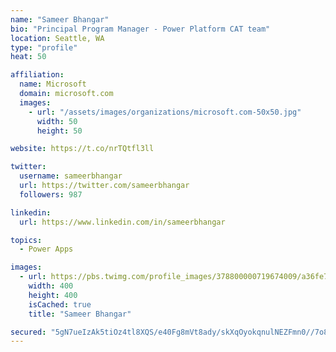 ```yaml
---
name: "Sameer Bhangar"
bio: "Principal Program Manager - Power Platform CAT team"
location: Seattle, WA
type: "profile"
heat: 50

affiliation:
  name: Microsoft
  domain: microsoft.com
  images:
    - url: "/assets/images/organizations/microsoft.com-50x50.jpg"
      width: 50
      height: 50

website: https://t.co/nrTQtfl3ll

twitter:
  username: sameerbhangar
  url: https://twitter.com/sameerbhangar
  followers: 987

linkedin:
  url: https://www.linkedin.com/in/sameerbhangar

topics:
  - Power Apps

images:
  - url: https://pbs.twimg.com/profile_images/378800000719674009/a36fe7ddfab1778b76e5793772e43798_400x400.jpeg
    width: 400
    height: 400
    isCached: true
    title: "Sameer Bhangar"

secured: "5gN7ueIzAk5tiOz4tl8XQS/e40Fg8mVt8ady/skXqOyokqnulNEZFmn0//7o8lFmFQ7/+BV7h6FJ1mRIY4pz/lLsyX4CIhbJqNkdclzFV4doiLRK9tiLLu7taU5iOFITlChYpLMKqUVPjm17BVAp3OzvTdACg4z5KNJQiw5YrZX+R+Lii8y/aOfvUHPlglPmAMnlKuCzafTxINpqyA0/G1ZuuJr8QXIOClNz8b/hJgezuFgPVuCX/6SvQxX1piPxItLoJA0Wygw9bH50q/m/T0VC7dT0uLcpG0Uc0b3lsD2aX+lkmOyYwSPTx4P1PBVb2gYLW7M/RlcnCNuV5n4FW6gmlAmuEl5p1Zq4/kuZSLSvTb4r87nsJxMnKilaJRwTRMJfF63GvqOrQJC1pNl0hA==;nIr2H8FOfF9Wuz3PQQFgQA=="
---
```


